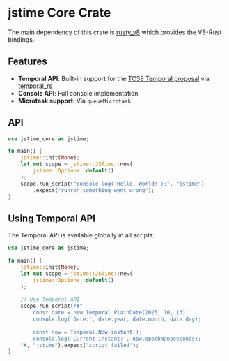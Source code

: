 # jstime Core Crate

The main dependency of this crate is [rusty\_v8](https://github.com/denoland/rusty_v8)
which provides the V8-Rust bindings.

## Features

* **Temporal API**: Built-in support for the [TC39 Temporal proposal](https://tc39.es/proposal-temporal/) via [temporal_rs](https://github.com/boa-dev/temporal)
* **Console API**: Full console implementation
* **Microtask support**: Via `queueMicrotask`

## API

```rust
use jstime_core as jstime;

fn main() {
    jstime::init(None);
    let mut scope = jstime::JSTime::new(
        jstime::Options::default()
    );
    scope.run_script("console.log('Hello, World!');", "jstime")
        .expect("ruhroh something went wrong");
}
```

## Using Temporal API

The Temporal API is available globally in all scripts:

```rust
use jstime_core as jstime;

fn main() {
    jstime::init(None);
    let mut scope = jstime::JSTime::new(
        jstime::Options::default()
    );
    
    // Use Temporal API
    scope.run_script(r#"
        const date = new Temporal.PlainDate(2025, 10, 13);
        console.log('Date:', date.year, date.month, date.day);
        
        const now = Temporal.Now.instant();
        console.log('Current instant:', now.epochNanoseconds);
    "#, "jstime").expect("script failed");
}
```
